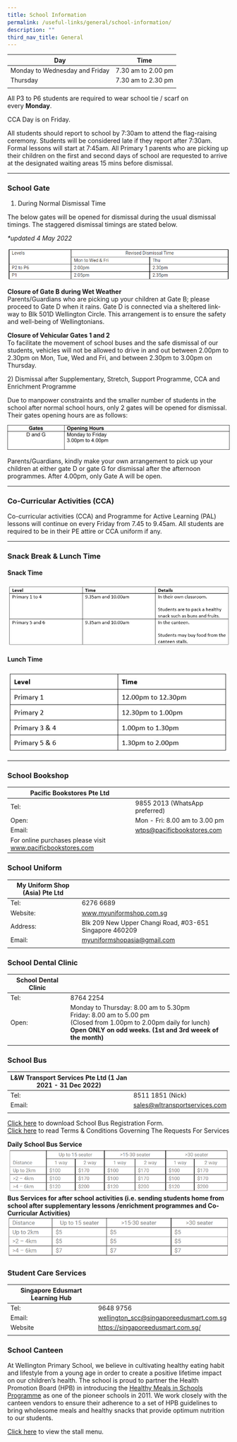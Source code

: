 ```yaml
---
title: School Information
permalink: /useful-links/general/school-information/
description: ""
third_nav_title: General
---
```

| Day | Time |
|---|---|
| Monday to Wednesday and Friday | 7.30 am to 2.00 pm |
| Thursday | 7.30 am to 2.30 pm |
| | |

All P3 to P6 students are required to wear school tie / scarf on every&nbsp;**Monday**.

CCA Day is on Friday.

All students should report to school by 7:30am to attend the flag-raising ceremony. Students will be considered late if they report after 7:30am. Formal lessons will start at 7:45am. All Primary 1 parents who are picking up their children on the first and second days of school are requested to arrive at the designated waiting areas 15 mins before dismissal.
<br>

--------
### School Gate

1) During Normal Dismissal Time  

The below gates will be opened for dismissal during the usual dismissal timings. The staggered dismissal timings are stated below.

_\*updated 4 May 2022_

![](/images/DISMISSAL%20TIME.png)

**Closure of Gate B during Wet Weather** <br>
Parents/Guardians who are picking up your children at Gate B; please proceed to Gate D when&nbsp;it rains. Gate D is connected via a sheltered link-way to Blk 501D Wellington Circle. This&nbsp;arrangement is to ensure the safety and well-being of Wellingtonians.

**Closure of Vehicular Gates 1 and 2** <br>
To facilitate the movement of school buses and the safe dismissal of our students, vehicles will&nbsp;not be allowed to drive in and out between 2.00pm to 2.30pm on Mon, Tue, Wed and Fri, and&nbsp;between 2.30pm to 3.00pm on Thursday.

2)&nbsp;Dismissal after Supplementary, Stretch, Support Programme, CCA and Enrichment&nbsp;Programme

Due to manpower constraints and the smaller number of students in the school after normal school&nbsp;hours, only 2 gates will be opened for dismissal. Their gates opening hours are as follows:

![](/images/GATEHOURS2.png)

Parents/Guardians, kindly make your own arrangement to pick up your children at either gate D or&nbsp;gate G for dismissal after the afternoon programmes. After 4.00pm, only Gate A will be open.
<br>

--------
### Co-Curricular Activities (CCA)

Co-curricular activities (CCA) and Programme for Active Learning (PAL) lessons will continue on every Friday from 7.45 to 9.45am. All students are required to be in their PE attire or CCA uniform if any.
<br>

---------
### Snack Break &amp; Lunch Time<br>
#### Snack Time

![](/images/For%20Parents/snack%20break.jpg)


#### Lunch Time
![](/images/For%20Parents/lunch%20time.jpg)
<br>


-----
### School Bookshop

| Pacific Bookstores Pte Ltd |  |
|---|---|
| Tel:  | 9855 2013 (WhatsApp preferred) |
| Open: | Mon - Fri:  8.00 am to 3.00 pm |
| Email: | wtps@pacificbookstores.com |
| For online purchases please visit www.pacificbookstores.com | |

### School Uniform

|My Uniform Shop (Asia) Pte Ltd |  |
|---|---|
|Tel:| 6276 6689 |
|Website:|www.myuniformshop.com.sg |
|Address: |Blk 209 New Upper Changi Road, #03-651 Singapore 460209 |
|Email: |myuniformshopasia@gmail.com |
| | |
### School Dental Clinic

| School Dental Clinic |  |
|---|---|
| Tel: | 8764 2254 |
| Open: | Monday to Thursday: 8.00 am to 5.30pm<br>Friday: 8.00 am to 5.00 pm <br>(Closed from 1.00pm to 2.00pm daily for lunch)<br> **Open ONLY on odd weeks. (1st and 3rd weeek of the month)** |
| | |

### School Bus

| L&amp;W Transport Services Pte Ltd (1 Jan 2021 - 31 Dec 2022) |  |
|---|---|
| Tel: | 8511 1851 (Nick)  |
| Email: | [sales@wltransportservices.com](mailto:sales@wltransportservices.com) |
| | | 

[Click here](/files/Useful%20Links/School%20Bus%20Booking%20Form_2023-2024_final.pdf)&nbsp;to download School Bus Registration Form. <br>
[Click here](/files/Useful%20Links/TERMS%20AND%20CONDITIONS%20GOVERNING%20THE%20REQUESTS%20FOR%20SERVICES.pdf)&nbsp;to read Terms &amp; Conditions Governing The Requests For Services

**Daily School Bus Service**
![](/images/2023_SCHOOL%20BUS%201.png)
<br>
**Bus Services for after school activities (i.e. sending students home from school after supplementary lessons /enrichment programmes and Co-Curricular Activities)**
![](/images/2023_SCHOOL%20BUS%202.png)


### Student Care Services

| Singapore Edusmart Learning Hub |  |
|---|---|
| Tel: | 9648 9756 |
| Email: | [wellington\_scc@singaporeedusmart.com.sg](mailto:wellington_scc@singaporeedusmart.com.sg)
| Website | https://singaporeedusmart.com.sg/ |
| | 


### School Canteen

At Wellington Primary School, we believe in cultivating healthy eating habit and lifestyle from a young age in order to create a positive lifetime impact on our children’s health. The school is proud to partner the Health Promotion Board (HPB) in introducing the&nbsp;[Healthy Meals in Schools Programme](https://www.hpb.gov.sg/schools/school-programmes/healthy-meals-in-schools-programme)&nbsp;as one of the pioneer schools in 2011. We work closely with the canteen vendors to ensure their adherence to a set of HPB guidelines to bring wholesome meals and healthy snacks that provide optimum nutrition to our students.  

  
[Click here](/files/Useful%20Links/Canteen%20menu%20website_03%20Jan%2023.pdf) to view the stall menu.